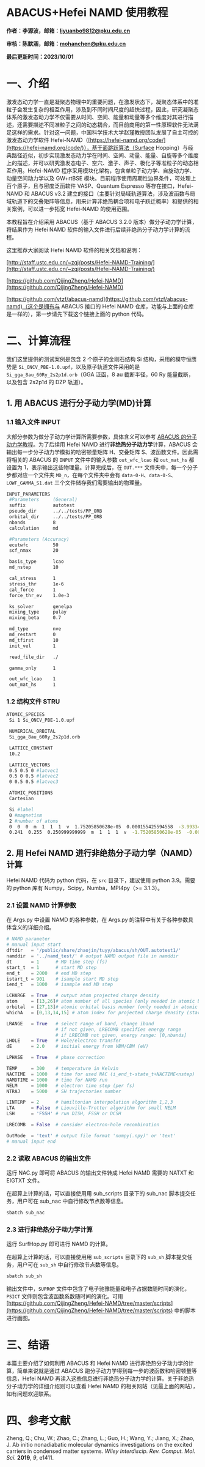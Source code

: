 # ABACUS+Hefei NAMD 使用教程

<strong>作者：李源波，邮箱：liyuanbo9812@pku.edu.cn</strong>

<strong>审核：陈默涵，邮箱：mohanchen@pku.edu.cn</strong>

<strong>最后更新时间：2023/10/01</strong>

# 一<strong>、介绍</strong>

激发态动力学一直是凝聚态物理中的重要问题，在激发状态下，凝聚态体系中的准粒子会发生复杂的相互作用，涉及到不同时间尺度的超快过程，因此，研究凝聚态体系的激发态动力学不仅需要从时间、空间、能量和动量等多个维度对其进行描述，还需要描述不同准粒子之间的动态耦合，而目前商用的第一性原理软件无法满足这样的需求。针对这一问题，中国科学技术大学赵瑾教授团队发展了自主可控的激发态动力学软件 Hefei-NAMD（[https://hefei-namd.org/code/](https://hefei-namd.org/code/)），基于面跳跃算法（Surface Hopping）与经典路径近似，初步实现激发态动力学在时间、空间、动量、能量、自旋等多个维度上的描述，并可以研究激发态电子、空穴、激子、声子、极化子等准粒子的动态相互作用。Hefei-NAMD 程序采用模块化架构，包含单粒子动力学、自旋动力学、动量空间动力学以及 GW+rtBSE 模块。目前程序使用周期性边界条件，可处理上百个原子，且与密度泛函软件 VASP、Quantum Espresso 等存在接口，Hefei-NAMD 和 ABACUS v3.2 建立的接口（主要针对局域轨道算法，涉及波函数与局域轨道下的交叠矩阵等信息，用来计算非绝热耦合项和电子跃迁概率）和提供的相关案例，可以进一步拓宽 Hefei-NAMD 的使用范围。

本教程旨在介绍采用 ABACUS（基于 ABACUS 3.2.0 版本）做分子动力学计算，将结果作为 Hefei NAMD 软件的输入文件进行后续非绝热分子动力学计算的流程。

这里推荐大家阅读 Hefei NAMD 软件的相关文档和说明：

[http://staff.ustc.edu.cn/~zqj/posts/Hefei-NAMD-Training/](http://staff.ustc.edu.cn/~zqj/posts/Hefei-NAMD-Training/)

[https://github.com/QijingZheng/Hefei-NAMD](https://github.com/QijingZheng/Hefei-NAMD)

[https://github.com/vtzf/abacus-namd](https://github.com/vtzf/abacus-namd)（这个是拥有与 ABACUS 接口的 Hefei NAMD 仓库，功能与上面的仓库是一样的），第一步请先下载这个链接上面的 python 代码。

# 二、计算<strong>流程</strong>

我们这里提供的测试案例是包含 2 个原子的金刚石结构 Si 结构，采用的模守恒赝势是 `Si_ONCV_PBE-1.0.upf`，以及原子轨道文件采用的是 `Si_gga_8au_60Ry_2s2p1d.orb`（GGA 泛函，8 au 截断半径，60 Ry 能量截断，以及包含 2s2p1d 的 DZP 轨道）。

## 1. 用 ABACUS 进行分子动力学(MD)计算

### 1.1 输入文件 INPUT

大部分参数为做分子动力学计算所需要参数，具体含义可以参考 [ABACUS 的分子动力学教程](https://abacus-user-guide.pages.dev/abacus-md.html)。为了后续用 Hefei NAMD 进行<strong>非绝热分子动力学</strong>计算，ABACUS 会输出每一步分子动力学模拟的哈密顿量矩阵 H、交叠矩阵 S、波函数文件。因此需将相关的 ABACUS 的 `INPUT` 文件中的输入参数 `out_wfc_lcao` 和 `out_mat_hs` 都设置为 1，表示输出这些物理量。计算完成后，在 `OUT.***` 文件夹中，每一个分子步都对应一个文件夹 `MD_n`，在每个文件夹中会有 `data-0-H`、`data-0-S`、`LOWF_GAMMA_S1.dat` 三个文件储存我们需要输出的物理量。

```bash
INPUT_PARAMETERS
 #Parameters     (General)
 suffix          autotest
 pseudo_dir      ../../tests/PP_ORB
 orbital_dir     ../../tests/PP_ORB
 nbands          8
 calculation     md

 #Parameters (Accuracy)
 ecutwfc         50
 scf_nmax        20

 basis_type      lcao
 md_nstep        10

 cal_stress      1
 stress_thr      1e-6
 cal_force       1
 force_thr_ev    1.0e-3

 ks_solver       genelpa
 mixing_type     pulay
 mixing_beta     0.7

 md_type         nve
 md_restart      0
 md_tfirst       10
 init_vel        1

 read_file_dir   ./

 gamma_only      1

 out_wfc_lcao    1
 out_mat_hs      1
```

### 1.2 结构文件 STRU

```bash
ATOMIC_SPECIES
 Si 1 Si_ONCV_PBE-1.0.upf

 NUMERICAL_ORBITAL
 Si_gga_8au_60Ry_2s2p1d.orb

 LATTICE_CONSTANT
 10.2

 LATTICE_VECTORS
 0.5 0.5 0 #latvec1
 0.5 0 0.5 #latvec2
 0 0.5 0.5 #latvec3

 ATOMIC_POSITIONS
 Cartesian

 Si #label
 0 #magnetism
 2 #number of atoms
 0  0  0  m  1  1  1  v  1.75205850628e-05  0.000155425594558  -3.99334763874e-05
 0.241  0.255  0.250999999999  m  1  1  1  v  -1.75205850628e-05  -0.000155425594558  3.99334763874e-05
```

## 2. 用 Hefei NAMD 进行非绝热分子动力学（NAMD）计算

Hefei NAMD 代码为 python 代码，在 `src` 目录下，建议使用 python 3.9。需要的 python 库有 Numpy，Scipy，Numba，MPI4py（>= 3.1.3）。

### 2.1 设置 NAMD 计算参数

在 Args.py 中设置 NAMD 的各种参数，在 Args.py 的注释中有关于各种参数具体含义的详细介绍。

```python
# NAMD parameter
# manual input start
dftdir   = '/public/share/zhaojin/tuyy/abacus/sh/OUT.autotest1/'
namddir  = '../namd_test/' # output NAMD output file in namddir
dt       = 1      # MD time step (fs)
start_t  = 1      # start MD step
end_t    = 2000   # end MD step
istart_t = 901    # isample start MD step
iend_t   = 1000   # isample end MD step

LCHARGE  = True   # output atom projected charge density
atom     = [13,26]# atom number of all species (only needed in atomic basis)
orbital  = [27,13]# atomic orbital basis number (only needed in atomic basis)
whichA   = [0,13,14,15] # atom index for projected charge density (starts from 0)

LRANGE   = True   # select range of band, change iband
                  # if not given, LRECOMB specifies energy range
                  # if LRECOMB not given, energy range: [0,nbands]
LHOLE    = True   # Hole/electron transfer
dE       = 2.0    # initial energy from VBM/CBM (eV)

LPHASE   = True   # phase correction

TEMP     = 300    # temperature in Kelvin
NACTIME  = 1000   # time for used NAC (i_end_t-state_t+NACTIME<nstep)
NAMDTIME = 1000   # time for NAMD run
NELM     = 1000   # electron time step (per fs)
NTRAJ    = 5000   # SH trajectories number

LINTERP  = 2      # hamiltonian interpolation algorithm 1,2,3
LTA      = False  # Liouville-Trotter algorithm for small NELM
LSH      = 'FSSH' # run DISH, FSSH or DCSH

LRECOMB  = False  # consider electron-hole recombination

OutMode  = 'text' # output file format 'numpy(.npy)' or 'text'
# manual input end
```

### 2.2 读取 ABACUS 的输出文件

运行 NAC.py 即可将 ABACUS 的输出文件转成 Hefei NAMD 需要的 NATXT 和 EIGTXT 文件。

在超算上计算的话，可以直接使用用 sub_scripts 目录下的 sub_nac 脚本提交任务，用户可在 sub_nac 中自行修改节点数等信息。

```bash
sbatch sub_nac
```

### 2.3 进行非绝热分子动力学计算

运行 SurfHop.py 即可进行 NAMD 的计算。

在超算上计算的话，可以直接使用用 `sub_scripts` 目录下的 `sub_sh` 脚本提交任务，用户可在 `sub_sh` 中自行修改节点数等信息。

```bash
sbatch sub_sh
```

输出文件中，`SUPROP` 文件中包含了电子驰豫能量和电子占据数随时间的演化，`PSICT` 文件则包含波函数系数随时间的演化。可用 [https://github.com/QijingZheng/Hefei-NAMD/tree/master/scripts](https://github.com/QijingZheng/Hefei-NAMD/tree/master/scripts) 中的脚本进行画图。

# 三<strong>、结语</strong>

本篇主要介绍了如何利用 ABACUS 和 Hefei NAMD 进行非绝热分子动力学的计算，简单来说就是通过 ABACUS 跑分子动力学得到每一步的波函数和哈密顿量等信息，Hefei NAMD 再读入这些信息进行非绝热分子动力学的计算。关于非绝热分子动力学的详细介绍则可以查看 Hefei NAMD 的相关网站（见最上面的网站），如有问题欢迎联系。

# 四、参考文献

Zheng, Q.; Chu, W.; Zhao, C.; Zhang, L.; Guo, H.; Wang, Y.; Jiang, X.; Zhao, J. Ab initio nonadiabatic molecular dynamics investigations on the excited carriers in condensed matter systems. <em>Wiley Interdiscip. Rev. Comput. Mol. Sci.</em> <strong>2019</strong>, <em>9</em>, e1411.
